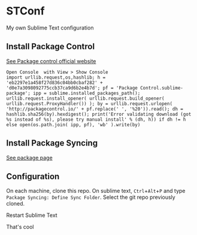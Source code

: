 # STConf
My own Sublime Text configuration


## Install Package Control

[See Package control official website](https://packagecontrol.io/installation)
```
Open Console  with View > Show Console
import urllib.request,os,hashlib; h = 'eb2297e1a458f27d836c04bb0cbaf282' + 'd0e7a3098092775ccb37ca9d6b2e4b7d'; pf = 'Package Control.sublime-package'; ipp = sublime.installed_packages_path(); urllib.request.install_opener( urllib.request.build_opener( urllib.request.ProxyHandler()) ); by = urllib.request.urlopen( 'http://packagecontrol.io/' + pf.replace(' ', '%20')).read(); dh = hashlib.sha256(by).hexdigest(); print('Error validating download (got %s instead of %s), please try manual install' % (dh, h)) if dh != h else open(os.path.join( ipp, pf), 'wb' ).write(by)
```

## Install Package Syncing

[See package page](https://packagecontrol.io/packages/Package%20Syncing)

## Configuration

On each machine, clone this repo.
On sublime text, `Ctrl`+`Alt`+`P` and type `Package Syncing: Define Sync Folder`. Select the git repo previously cloned.

Restart Sublime Text

That's cool
